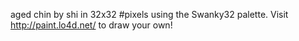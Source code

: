 aged chin by shi in 32x32 #pixels using the Swanky32 palette. Visit http://paint.lo4d.net/ to draw your own! 